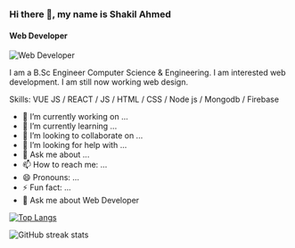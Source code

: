 ### Hi there 👋, my name is Shakil Ahmed
#### Web Developer
![Web Developer](https://i.ibb.co/YXjx1jq/photo-6314292723821166524-y.jpg)

I am a B.Sc Engineer Computer Science & Engineering. I am interested web development. I am still now working web design.

Skills: VUE JS / REACT / JS / HTML / CSS / Node js / Mongodb / Firebase

- 🔭 I’m currently working on ...
- 🌱 I’m currently learning ...
- 👯 I’m looking to collaborate on ...
- 🤔 I’m looking for help with ...
- 💬 Ask me about ...
- 📫 How to reach me: ...
- 😄 Pronouns: ...
- ⚡ Fun fact: ...
- 💬 Ask me about Web Developer  

[![Top Langs](https://github-readme-stats.vercel.app/api/top-langs/?username=shakilahmedgit)](https://github.com/anuraghazra/github-readme-stats)

![GitHub streak stats](https://streak-stats.demolab.com/?user=shakilahmedgit)  






